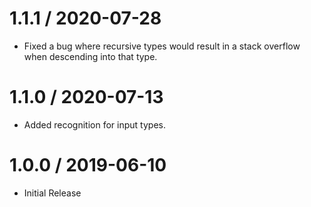 
1.1.1 / 2020-07-28
==================

* Fixed a bug where recursive types would result in a stack overflow when descending into that type.


1.1.0 / 2020-07-13
==================

* Added recognition for input types.

1.0.0 / 2019-06-10
==================

  * Initial Release
